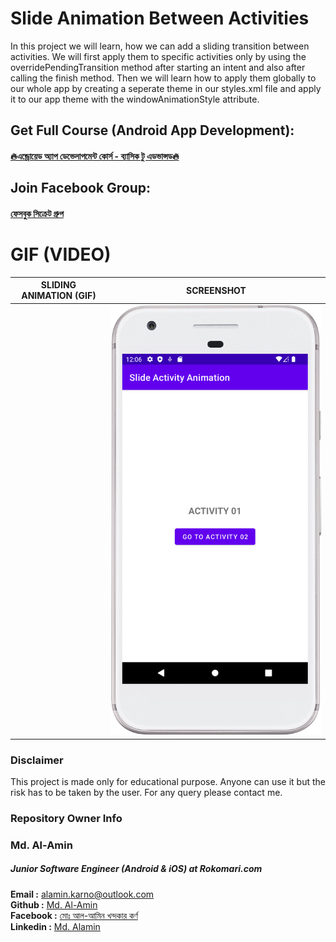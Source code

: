 # Slide Animation Between Activities
In this project we will learn, how we can add a sliding transition between activities. We will first apply them to specific activities only by using the overridePendingTransition method after starting an intent and also after calling the finish method. Then we will learn how to apply them globally to our whole app by creating a seperate theme in our styles.xml file and apply it to our app theme with the  windowAnimationStyle attribute.


## Get Full Course (Android App Development):

#### [🔥এন্ড্রোয়েড অ্যাপ ডেভেলাপমেন্ট কোর্স - ব্যাসিক টু এডভান্সড🔥](https://cutt.ly/oJxeUxL)

## Join Facebook Group:

#### [ফেসবুক সিক্রেট গ্রুপ](https://cutt.ly/QJxre0u)

# GIF (VIDEO)

|                                                                 SLIDING ANIMATION (GIF)                                                                  |                                                                    SCREENSHOT                                                                     |
|:--------------------------------------------------------------------------------------------------------------------------------------------------------:|:-------------------------------------------------------------------------------------------------------------------------------------------------:|
| <img scr="https://github.com/Android-App-Development-Instructory/Slide-Activity-Animation/blob/main/screenshots/slide_animation_between_activities.gif"> | <img src="https://github.com/Android-App-Development-Instructory/Slide-Activity-Animation/blob/main/screenshots/slide_animation_in_activity.png"> |

### Disclaimer
This project is made only for educational purpose. Anyone can use it but the risk has to be taken by the user. For any query please contact me.

### Repository Owner Info

### Md. Al-Amin
##### Junior Software Engineer (Android & iOS) at Rokomari.com

__Email :__ [ alamin.karno@outlook.com ](mailto:alamin.karno@outlook.com) \
__Github :__ [Md. Al-Amin](https://github.com/alamin-karno) \
__Facebook :__ [মোঃ আল-আমিন খন্দকার কর্ণ](https://facebook.com/alamin.kanro786) \
__Linkedin :__ [Md. Alamin](https://www.linkedin.com/in/alaminkarno/)